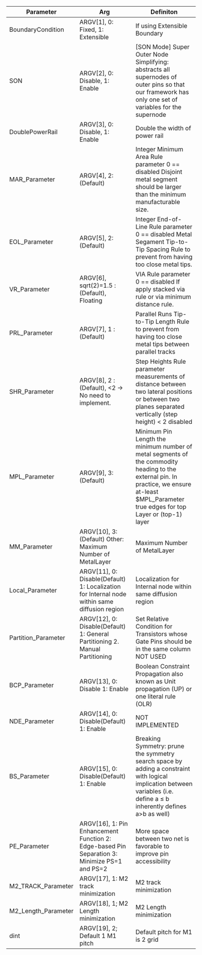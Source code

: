 | Parameter            | Arg                                                                                          | Definiton                                                                                                                                                                                       |
|----------------------|----------------------------------------------------------------------------------------------|-------------------------------------------------------------------------------------------------------------------------------------------------------------------------------------------------|
| BoundaryCondition    | ARGV[1], 0: Fixed, 1: Extensible                                                             | If using Extensible Boundary                                                                                                                                                                    |
| SON                  | ARGV[2], 0: Disable, 1: Enable                                                               | [SON Mode] Super Outer Node Simplifying: abstracts all supernodes of outer pins so that our framework has only one set of variables for the supernode                                           |
| DoublePowerRail      | ARGV[3], 0: Disable, 1: Enable                                                               | Double the width of power rail                                                                                                                                      |
| MAR_Parameter        | ARGV[4], 2: (Default)                                                                        | Integer Minimum Area Rule parameter 0 == disabled Disjoint metal segment should be larger than the minimum manufacturable size.                                                                 |
| EOL_Parameter        | ARGV[5], 2: (Default)                                                                        | Integer End-of-Line Rule parameter 0 == disabled Metal Segament Tip-to-Tip Spacing Rule to prevent from having too close metal tips.                                                            |
| VR_Parameter         | ARGV[6], sqrt(2)=1.5 : (Default), Floating                                                   | VIA Rule parameter 0 == disabled If apply stacked via rule or via minimum distance rule.                                                                                                        |
| PRL_Parameter        | ARGV[7], 1 : (Default)                                                                       | Parallel Runs Tip-to-Tip Length Rule to prevent from having too close metal tips between parallel tracks                                                                                        |
| SHR_Parameter        | ARGV[8], 2 : (Default), <2 -> No need to implement.                                          | Step Heights Rule parameter  measurements of distance between two lateral positions or between two planes separated vertically (step height) < 2 disabled                                       |
| MPL_Parameter        | ARGV[9], 3: (Default)                                                                        | Minimum Pin Length the minimum number of metal segments of the commodity heading to the external pin. In practice, we ensure at-least  $MPL_Parameter true edges for top Layer or (top-1) layer |
| MM_Parameter         | ARGV[10], 3: (Default) Other: Maximum Number of MetalLayer                                   | Maximum Number of MetalLayer                                                                                                                                                                    |
| Local_Parameter      | ARGV[11], 0: Disable(Default) 1: Localization for Internal node within same diffusion region | Localization for Internal node within same diffusion region                                                                                                                                     |
| Partition_Parameter  | ARGV[12], 0: Disable(Default) 1: General Partitioning 2. Manual  Partitioning                | Set Relative Condition for Transistors whose Gate Pins should be in the same column NOT USED                                                                                                    |
| BCP_Parameter        | ARGV[13], 0: Disable 1: Enable                                                               | Boolean Constraint Propagation also known as Unit propagation (UP) or one literal rule (OLR)                                                                                                    |
| NDE_Parameter        | ARGV[14], 0: Disable(Default) 1: Enable                                                      | NOT IMPLEMENTED                                                                                                                                                                                 |
| BS_Parameter         | ARGV[15], 0: Disable(Default) 1: Enable                                                      | Breaking Symmetry: prune the  symmetry search space by adding a constraint with logical implication between variables (i.e. define a ≤ b inherently defines a>b as well)                        |
| PE_Parameter         | ARGV[16], 1: Pin Enhancement Function 2: Edge-based Pin Separation 3: Minimize PS=1 and PS=2 | More space between two net is  favorable to improve pin accessibility                                                                                                                           |
|  M2_TRACK_Parameter  | ARGV[17], 1: M2 track minimization                                                           | M2 track minimization                                                                                                                                                                           |
| M2_Length_Parameter  | ARGV[18], 1; M2 Length minimization                                                          | M2 Length minimization                                                                                                                                                                          |
| dint                 | ARGV[19], 2; Default 1 M1 pitch                                                              | Default pitch for M1 is 2 grid                                                                                                                                                                  |